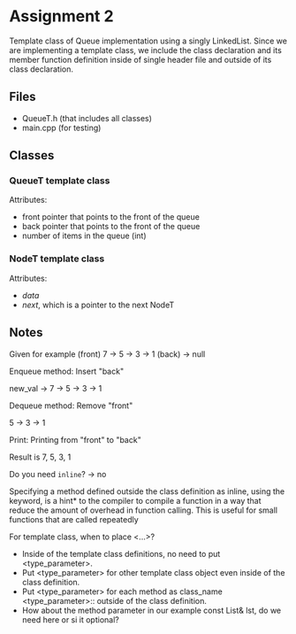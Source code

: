 # Assignment 2

Template class of Queue implementation using a singly LinkedList. Since we are implementing a template class, we include the class declaration and its member function definition inside of single header file and outside of its class declaration.


## Files
- QueueT.h (that includes all classes)
- main.cpp (for testing)

## Classes
### QueueT template class

Attributes:
- front pointer that points to the front of the queue
- back pointer that points to the front of the queue
- number of items in the queue (int)

### NodeT template class
Attributes:
- *data*
- *next*, which is a pointer to the next NodeT

## Notes

Given for example (front) 7 -> 5 -> 3 -> 1 (back) -> null

Enqueue method: Insert "back"

new_val -> 7 -> 5 -> 3 -> 1

Dequeue method: Remove "front"

5 -> 3 -> 1

Print: Printing from "front" to "back"

Result is 7, 5, 3, 1

Do you need `inline`? -> no

Specifying a method defined outside the class definition as inline, using the keyword, is a hint* to the compiler to compile a function in a way that reduce the amount of overhead in function calling. This is useful for small functions that are called repeatedly

For template class, when to place <...>?
- Inside of the template class definitions, no need to put <type_parameter>.
- Put <type_parameter> for other template class object even inside of the class definition.
- Put <type_parameter> for each method as class_name <type_parameter>:: outside of the class definition.
- How about the method parameter in our example const List<T>& lst, do we need here or si it optional?

